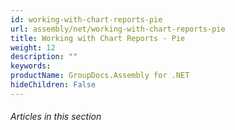 ```yaml
---
id: working-with-chart-reports-pie
url: assembly/net/working-with-chart-reports-pie
title: Working with Chart Reports - Pie
weight: 12
description: ""
keywords: 
productName: GroupDocs.Assembly for .NET
hideChildren: False
---
```

###### Articles in this section
